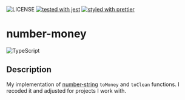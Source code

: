 ![LICENSE](https://img.shields.io/github/license/Mnigos/number-money.svg)
[![tested with jest](https://img.shields.io/badge/tested_with-jest-99424f.svg)](https://github.com/facebook/jest)
[![styled with prettier](https://img.shields.io/badge/styled_with-prettier-ff69b4.svg)](https://github.com/prettier/prettier)

# number-money

![TypeScript](https://img.shields.io/badge/TypeScript-007ACC?style=for-the-badge&logo=typescript&logoColor=white)

## Description

My implementation of [number-string](https://github.com/UziTech/number-string) `toMoney` and `toClean` functions. I recoded it and adjusted for projects I work with.
